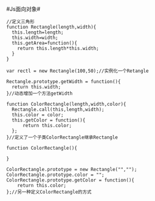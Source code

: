 #Js面向对象#

    //定义三角形
    function Rectangle(length,width){
      this.length=length;
      this.width=width;
      this.getArea=function(){
        return this.length*this.width;
      }
    }
    
    var rectl = new Rectangle(100,50);//实例化一个Retangle
    
    Rectangle.prototype.getWidth = function(){
      return this.width;
    }//动态增加一个方法getWidth
    
    function ColorRectangle(length,width,color){
      Rectangle.call(this,length,width);
      this.color = color;
      this.getColor = function(){
          return this.color;
      };
    }//定义了一个子类ColorRectangle继承Rectangle
    
    function ColorRectangle(){
    
    }
    
    ColorRectangle.prototype = new Rectangle("","");
    ColorRectangle.prototype.color = "";
    ColorRectangle.prototype.getColor = function(){
        return this.color;
    };//另一种定义ColorRectangle的方式
    
    
